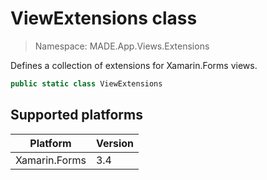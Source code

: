 # ViewExtensions class

> Namespace: MADE.App.Views.Extensions

Defines a collection of extensions for Xamarin.Forms views.

```csharp
public static class ViewExtensions
```

## Supported platforms

| Platform | Version |
| --- | --- |
| Xamarin.Forms | 3.4 |

